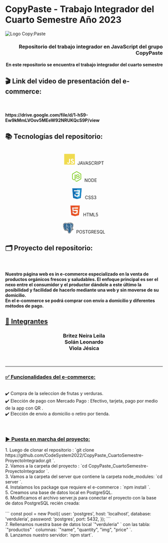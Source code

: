 # CopyPaste - Trabajo Integrador del Cuarto Semestre Año 2023

![Logo Copy:Paste](https://user-images.githubusercontent.com/103675851/232830051-f665dac5-7813-4c63-8612-a451b562bdf7.jpg)

<div id="header" align="end">
		<h3 align="end">Repositorio del trabajo integrador en JavaScript del grupo CopyPaste</h3>
		<h4 align="end">En este repositorio se encuentra el trabajo integrador del cuarto semestre</h4>
</div>

<h2> 🎬 Link del video de presentación del e-commerce:</h2>
<br>
<h4>  https://drive.google.com/file/d/1-hS9-Ew9kMmLVOov5MEeW92NRUKQcS9P/view  </h4>

<div >
  <h2> 📚 Tecnologías del repositorio: </h2>
	<br>
  <div align="center">
	  <img src="https://github.com/devicons/devicon/blob/master/icons/javascript/javascript-plain.svg" title="JavaScrip" alt="JS" width="35" height="35">&nbsp; JAVASCRIPT
	   <br> <br>
	  <img src="https://github.com/devicons/devicon/blob/master/icons/nodejs/nodejs-original.svg" title="nodeJS" alt="nodeJS" width="35" height="35">&nbsp; NODE
	  <br> <br>
	  <img src="https://github.com/devicons/devicon/blob/master/icons/css3/css3-original.svg" title="Css3" alt="CSS3" width="35" height="35">&nbsp; CSS3
	   <br> <br>
	  <img src="https://github.com/devicons/devicon/blob/master/icons/html5/html5-original.svg" title="Html5" alt="HTML5" width="35" height="35">&nbsp; HTML5
	   <br> <br>
	  <img src="https://github.com/devicons/devicon/blob/master/icons/postgresql/postgresql-original.svg" title="PostgreSql" alt="POSTGRESQL" width="35" height="35">&nbsp; POSTGRESQL
    <br>
  </div>
</div>

<h2> 🗂 Proyecto del repositorio:</h2>
<br>
<h4>  Nuestro página web es in e-commerce especializado en la venta de productos orgánicos frescos y saludables. El enfoque principal es ser el nexo entre el consumidor y el productor dándole a este último la posibilidad y facilidad de hacerlo mediante una web y sin moverse de su domicilio. <br> 
      En el e-commerce se podrá comprar con envío a domicilio y diferentes métodos de pago. </h4>

<h2><strong><u> 👤 Integrantes</u></strong></h2>

<div align="center">	
<h3>	  
  Britez Neira Leila
  <br>
  Solán Leonardo
  <br>
  Viola Jésica
 </div>
 
   <br>

   <hr>
<h3><strong><u> ✅ Funcionalidades del e-commerce: </u></strong></h3>
<br>
	✔️ Compra de la seleccion de frutas y verduras. <br>
	✔️ Elección de pago con Mercado Pago : Efectivo, tarjeta, pago por medio de la app con QR . <br>
	✔️ Elección de envio a domicilio o retiro por tienda. <br>
<br>
<br>
<h3><strong><u> ▶️ Puesta en marcha del proyecto: </u></strong></h3>
1. Luego de clonar el repositorio : `git clone https://github.com/CodeSystem2022/CopyPaste_CuartoSemestre-ProyectoIntegrador.git `.<br>
2. Vamos a la carpeta del proyecto : `cd CopyPaste_CuartoSemestre-ProyectoIntegrador `.<br> 
3. Vamos a la carpeta del server que contiene la carpeta node_modules: `cd server `.<br> 
4. Instalamos los package que requiere el e-commerce : `npm install `.<br>
5. Creamos una base de datos local en PostgreSQL. <br>
6. Modificamos el archivo server.js para conectar el proyecto con la base de datos PostgreSQL recién creada: <br> <br>
    ```
    const pool = new Pool({
    user: 'postgres',
    host: 'localhost',
    database: 'verduleria', 
    password: 'postgres',
    port: 5432,
});
    ```
   <br>
7. Rellenamos nuestra base de datos local `"verduleria" ` con las tabla: `"productos" ` columnas: `"name", "quantity", "img", "price" `.<br>
8. Lanzamos nuestro servidor: `npm start`.<br>
